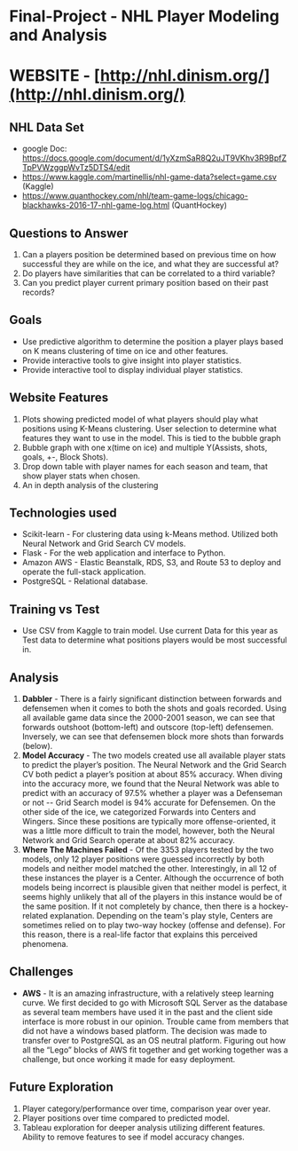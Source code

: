 # Final-Project - NHL Player Modeling and Analysis

# WEBSITE - [http://nhl.dinism.org/](http://nhl.dinism.org/)
## NHL Data Set ##
* google Doc: https://docs.google.com/document/d/1yXzmSaR8Q2uJT9VKhv3R9BpfZTpPVWzggpWvTz5DTS4/edit
* https://www.kaggle.com/martinellis/nhl-game-data?select=game.csv (Kaggle)
* https://www.quanthockey.com/nhl/team-game-logs/chicago-blackhawks-2016-17-nhl-game-log.html (QuantHockey)

## Questions to Answer ##
1. Can a players position be determined based on previous time on how successful they are while on the ice, and what they are successful at?
2. Do players have similarities that can be correlated to a third variable?
3. Can you predict player current primary position based on their past records?

## Goals ## 
* Use predictive algorithm to determine the position a player plays based on K means clustering of time on ice and other features. 
* Provide interactive tools to give insight into player statistics.
* Provide interactive tool to display individual player statistics.

## Website Features ##
1. Plots showing predicted model of what players should play what positions using K-Means clustering. User selection to determine what features they want to use in the model. This is tied to the bubble graph
2. Bubble graph with one x(time on ice) and multiple Y(Assists, shots, goals, +-, Block Shots). 
3. Drop down table with player names for each season and team, that show player stats when chosen.
4. An in depth analysis of the clustering

## Technologies used ##

* Scikit-learn - For clustering data using k-Means method. Utilized both Neural Network and Grid Search CV models.
* Flask - For the web application and interface to Python.
* Amazon AWS - Elastic Beanstalk, RDS, S3, and Route 53 to deploy and operate the full-stack application.
* PostgreSQL - Relational database.

## Training vs Test ##
* Use CSV from Kaggle to train model. Use current Data for this year as Test data to determine what positions players would be most successful in.

## Analysis ##
1. **Dabbler** - There is a fairly significant distinction between forwards and defensemen when it comes to both the shots and goals recorded. Using all available game data since the 2000-2001 season, we can see that forwards outshoot (bottom-left) and outscore (top-left) defensemen. Inversely, we can see that defensemen block more shots than forwards (below).
2. **Model Accuracy** - The two models created use all available player stats to predict the player’s position. The Neural Network and the Grid Search CV both pedict a player’s position at about 85% accuracy. When diving into the accuracy more, we found that the Neural Network was able to predict with an accuracy of 97.5% whether a player was a Defenseman or not -- Grid Search model is 94% accurate for Defensemen. On the other side of the ice, we categorized Forwards into Centers and Wingers. Since these positions are typically more offense-oriented, it was a little more difficult to train the model, however, both the Neural Network and Grid Search operate at about 82% accuracy.
3. **Where The Machines Failed** - Of the 3353 players tested by the two models, only 12 player positions were guessed incorrectly by both models and neither model matched the other. Interestingly, in all 12 of these instances the player is a Center. Although the occurrence of both models being incorrect is plausible given that neither model is perfect, it seems highly unlikely that all of the players in this instance would be of the same position. If it not completely by chance, then there is a hockey-related explanation. Depending on the team's play style, Centers are sometimes relied on to play two-way hockey (offense and defense). For this reason, there is a real-life factor that explains this perceived phenomena.

## Challenges ##

* **AWS** - It is an amazing infrastructure, with a relatively steep learning curve. We first decided to go with Microsoft SQL Server as the database as several team members have used it in the past and the client side interface is more robust in our opinion. Trouble came from members that did not have a windows based platform. The decision was made to transfer over to PostgreSQL as an OS neutral platform. Figuring out how all the “Lego” blocks of AWS fit together and get working together was a challenge, but once working it made for easy deployment.


## Future Exploration ##
1. Player category/performance over time, comparison year over year.
2. Player positions over time compared to predicted model.
3. Tableau exploration for deeper analysis utilizing different features. Ability to remove features to see if model accuracy changes.

